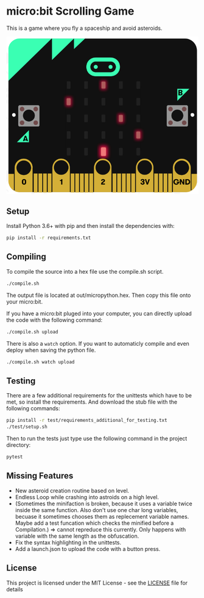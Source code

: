 # micro:bit Scrolling Game

This is a game where you fly a spaceship and avoid asteroids.

![Scrolling Game Demo Picture](https://github.com/J4unty/microbit-Scrolling-Game/raw/master/images/demo_picture.png)

## Setup

Install Python 3.6+ with pip and then install the dependencies with:
```bash
pip install -r requirements.txt
```

## Compiling

To compile the source into a hex file use the compile.sh script.
```bash
./compile.sh
```
The output file is located at out/micropython.hex. Then copy this file onto your micro:bit.

If you have a micro:bit pluged into your computer, you can directly upload the code with the following command:
```bash
./compile.sh upload
```

There is also a `watch` option. If you want to automaticly compile and even deploy when saving the python file.
```bash
./compile.sh watch upload
```

## Testing

There are a few additional requirements for the unittests which have to be met, so install the requirements. And download the stub file with the following commands:
```bash
pip install -r test/requirements_additional_for_testing.txt
./test/setup.sh
```

Then to run the tests just type use the following command in the project directory:
```bash
pytest
```

## Missing Features

* New asteroid creation routine based on level.
* Endless Loop while crashing into astroids on a high level.
* (Sometimes the minifaction is broken, because it uses a variable twice inside the same function. Also don't use one char long variables, becuase it sometimes chooses them as replecement variable names. Maybe add a test funcation which checks the minified before a Compilation.) => cannot repreduce this currently. Only happens with variable with the same length as the obfuscation.
* Fix the syntax highlighting in the unittests.
* Add a launch.json to upload the code with a button press.

## License

This project is licensed under the MIT License - see the [LICENSE](LICENSE) file for details
